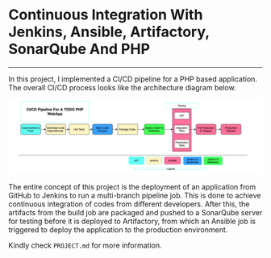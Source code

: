 # Continuous Integration With Jenkins, Ansible, Artifactory, SonarQube And PHP
---

In this project, I implemented a CI/CD pipeline for a PHP based application. The overall CI/CD process looks like the architecture diagram below.

![Architecture](images/architecture.PNG)

The entire concept of this project is the deployment of an application from GitHub to Jenkins to run a multi-branch pipeline job. This is done to achieve continuous integration of codes from different developers. After this, the artifacts from the build job are packaged and pushed to a SonarQube server for testing before it is deployed to Artifactory, from which an Ansible job is triggered to deploy the application to the production environment.

Kindly check `PROJECT.md` for more information.
